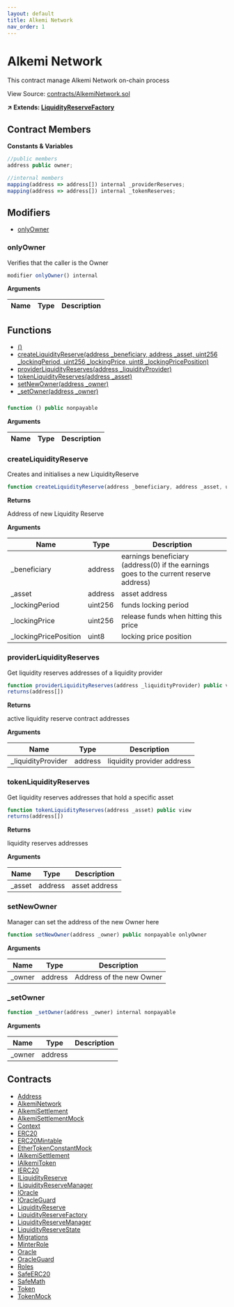 ```yaml
---
layout: default
title: Alkemi Network
nav_order: 1
---
```


# Alkemi Network

This contract manage Alkemi Network on-chain process

View Source: [contracts/AlkemiNetwork.sol](../contracts/AlkemiNetwork.sol)

**↗ Extends: [LiquidityReserveFactory](LiquidityReserveFactory.md)**


## Contract Members
**Constants & Variables**

```js
//public members
address public owner;

//internal members
mapping(address => address[]) internal _providerReserves;
mapping(address => address[]) internal _tokenReserves;

```

## Modifiers

- [onlyOwner](#onlyowner)

### onlyOwner

Verifies that the caller is the Owner

```js
modifier onlyOwner() internal
```

**Arguments**

| Name        | Type           | Description  |
| ------------- |------------- | -----|

## Functions

- [()](#)
- [createLiquidityReserve(address _beneficiary, address _asset, uint256 _lockingPeriod, uint256 _lockingPrice, uint8 _lockingPricePosition)](#createliquidityreserve)
- [providerLiquidityReserves(address _liquidityProvider)](#providerliquidityreserves)
- [tokenLiquidityReserves(address _asset)](#tokenliquidityreserves)
- [setNewOwner(address _owner)](#setnewowner)
- [_setOwner(address _owner)](#_setowner)

### 

```js
function () public nonpayable
```

**Arguments**

| Name        | Type           | Description  |
| ------------- |------------- | -----|

### createLiquidityReserve

Creates and initialises a new LiquidityReserve

```js
function createLiquidityReserve(address _beneficiary, address _asset, uint256 _lockingPeriod, uint256 _lockingPrice, uint8 _lockingPricePosition) public nonpayable
```

**Returns**

Address of new Liquidity Reserve

**Arguments**

| Name        | Type           | Description  |
| ------------- |------------- | -----|
| _beneficiary | address | earnings beneficiary (address(0) if the earnings goes to the current reserve address) | 
| _asset | address | asset address | 
| _lockingPeriod | uint256 | funds locking period | 
| _lockingPrice | uint256 | release funds when hitting this price | 
| _lockingPricePosition | uint8 | locking price position | 

### providerLiquidityReserves

Get liquidity reserves addresses of a liquidity provider

```js
function providerLiquidityReserves(address _liquidityProvider) public view
returns(address[])
```

**Returns**

active liquidity reserve contract addresses

**Arguments**

| Name        | Type           | Description  |
| ------------- |------------- | -----|
| _liquidityProvider | address | liquidity provider address | 

### tokenLiquidityReserves

Get liquidity reserves addresses that hold a specific asset

```js
function tokenLiquidityReserves(address _asset) public view
returns(address[])
```

**Returns**

liquidity reserves addresses

**Arguments**

| Name        | Type           | Description  |
| ------------- |------------- | -----|
| _asset | address | asset address | 

### setNewOwner

Manager can set the address of the new Owner here

```js
function setNewOwner(address _owner) public nonpayable onlyOwner 
```

**Arguments**

| Name        | Type           | Description  |
| ------------- |------------- | -----|
| _owner | address | Address of the new Owner | 

### _setOwner

```js
function _setOwner(address _owner) internal nonpayable
```

**Arguments**

| Name        | Type           | Description  |
| ------------- |------------- | -----|
| _owner | address |  | 

## Contracts

* [Address](Address.md)
* [AlkemiNetwork](AlkemiNetwork.md)
* [AlkemiSettlement](AlkemiSettlement.md)
* [AlkemiSettlementMock](AlkemiSettlementMock.md)
* [Context](Context.md)
* [ERC20](ERC20.md)
* [ERC20Mintable](ERC20Mintable.md)
* [EtherTokenConstantMock](EtherTokenConstantMock.md)
* [IAlkemiSettlement](IAlkemiSettlement.md)
* [IAlkemiToken](IAlkemiToken.md)
* [IERC20](IERC20.md)
* [ILiquidityReserve](ILiquidityReserve.md)
* [ILiquidityReserveManager](ILiquidityReserveManager.md)
* [IOracle](IOracle.md)
* [IOracleGuard](IOracleGuard.md)
* [LiquidityReserve](LiquidityReserve.md)
* [LiquidityReserveFactory](LiquidityReserveFactory.md)
* [LiquidityReserveManager](LiquidityReserveManager.md)
* [LiquidityReserveState](LiquidityReserveState.md)
* [Migrations](Migrations.md)
* [MinterRole](MinterRole.md)
* [Oracle](Oracle.md)
* [OracleGuard](OracleGuard.md)
* [Roles](Roles.md)
* [SafeERC20](SafeERC20.md)
* [SafeMath](SafeMath.md)
* [Token](Token.md)
* [TokenMock](TokenMock.md)
